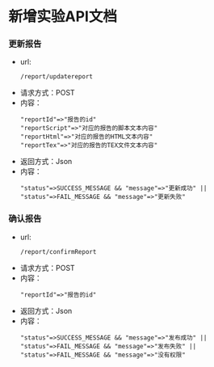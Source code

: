 # 新增实验API文档

### 更新报告
- url: 
    ```
    /report/updatereport
    ```
- 请求方式：POST
- 内容：
    ```
    "reportId"=>"报告的id"
    "reportScript"=>"对应的报告的脚本文本内容"
    "reportHtml"=>"对应的报告的HTML文本内容"
    "reportTex"=>"对应的报告的TEX文件文本内容"
    ```
- 返回方式：Json
- 内容：
    ```
    "status"=>SUCCESS_MESSAGE && "message"=>"更新成功" || 
    "status"=>FAIL_MESSAGE && "message"=>"更新失败"
    ```

### 确认报告
- url: 
    ```
    /report/confirmReport
    ```
- 请求方式：POST
- 内容：
    ```
    "reportId"=>"报告的id"
    ```
- 返回方式：Json
- 内容：
    ```
    "status"=>SUCCESS_MESSAGE && "message"=>"发布成功" || 
    "status"=>FAIL_MESSAGE && "message"=>"发布失败" ||
    "status"=>FAIL_MESSAGE && "message"=>"没有权限"
    ```

